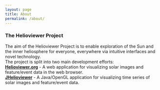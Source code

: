 ```yaml
---
layout: page
title: About
permalink: /about/
---
```


### The Helioviewer Project

The aim of the Helioviewer Project is to enable exploration of the Sun and the inner heliosphere for everyone, everywhere via intuitive interfaces and novel technology.  
The project is split into two main development efforts:  
**[Helioviewer.org](https://helioviewer.org)** - A web application for visualizing solar images and feature/event data in the web browser.  
**[JHelioviewer](https://www.jhelioviewer.org)** - A Java/OpenGL application for visualizing time series of solar images and feature/event data.  